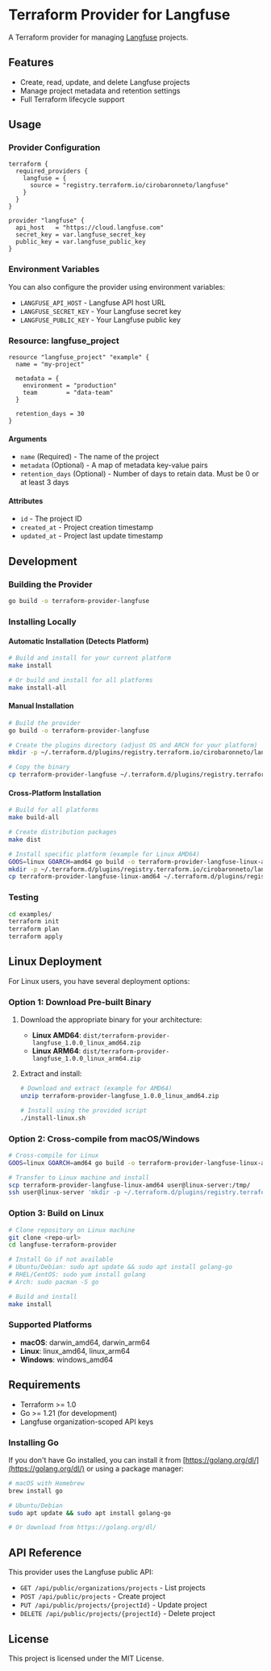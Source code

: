 # Terraform Provider for Langfuse

A Terraform provider for managing [Langfuse](https://langfuse.com/) projects.

## Features

- Create, read, update, and delete Langfuse projects
- Manage project metadata and retention settings
- Full Terraform lifecycle support

## Usage

### Provider Configuration

```hcl
terraform {
  required_providers {
    langfuse = {
      source = "registry.terraform.io/cirobaronneto/langfuse"
    }
  }
}

provider "langfuse" {
  api_host   = "https://cloud.langfuse.com"
  secret_key = var.langfuse_secret_key
  public_key = var.langfuse_public_key
}
```

### Environment Variables

You can also configure the provider using environment variables:

- `LANGFUSE_API_HOST` - Langfuse API host URL
- `LANGFUSE_SECRET_KEY` - Your Langfuse secret key
- `LANGFUSE_PUBLIC_KEY` - Your Langfuse public key

### Resource: langfuse_project

```hcl
resource "langfuse_project" "example" {
  name = "my-project"
  
  metadata = {
    environment = "production"
    team        = "data-team"
  }
  
  retention_days = 30
}
```

#### Arguments

- `name` (Required) - The name of the project
- `metadata` (Optional) - A map of metadata key-value pairs
- `retention_days` (Optional) - Number of days to retain data. Must be 0 or at least 3 days

#### Attributes

- `id` - The project ID
- `created_at` - Project creation timestamp
- `updated_at` - Project last update timestamp

## Development

### Building the Provider

```bash
go build -o terraform-provider-langfuse
```

### Installing Locally

#### Automatic Installation (Detects Platform)

```bash
# Build and install for your current platform
make install

# Or build and install for all platforms
make install-all
```

#### Manual Installation

```bash
# Build the provider
go build -o terraform-provider-langfuse

# Create the plugins directory (adjust OS and ARCH for your platform)
mkdir -p ~/.terraform.d/plugins/registry.terraform.io/cirobaronneto/langfuse/1.0.0/{OS}_{ARCH}/

# Copy the binary
cp terraform-provider-langfuse ~/.terraform.d/plugins/registry.terraform.io/cirobaronneto/langfuse/1.0.0/{OS}_{ARCH}/
```

#### Cross-Platform Installation

```bash
# Build for all platforms
make build-all

# Create distribution packages
make dist

# Install specific platform (example for Linux AMD64)
GOOS=linux GOARCH=amd64 go build -o terraform-provider-langfuse-linux-amd64
mkdir -p ~/.terraform.d/plugins/registry.terraform.io/cirobaronneto/langfuse/1.0.0/linux_amd64/
cp terraform-provider-langfuse-linux-amd64 ~/.terraform.d/plugins/registry.terraform.io/cirobaronneto/langfuse/1.0.0/linux_amd64/terraform-provider-langfuse
```

### Testing

```bash
cd examples/
terraform init
terraform plan
terraform apply
```

## Linux Deployment

For Linux users, you have several deployment options:

### Option 1: Download Pre-built Binary

1. Download the appropriate binary for your architecture:
   - **Linux AMD64**: `dist/terraform-provider-langfuse_1.0.0_linux_amd64.zip`
   - **Linux ARM64**: `dist/terraform-provider-langfuse_1.0.0_linux_arm64.zip`

2. Extract and install:
   ```bash
   # Download and extract (example for AMD64)
   unzip terraform-provider-langfuse_1.0.0_linux_amd64.zip
   
   # Install using the provided script
   ./install-linux.sh
   ```

### Option 2: Cross-compile from macOS/Windows

```bash
# Cross-compile for Linux
GOOS=linux GOARCH=amd64 go build -o terraform-provider-langfuse-linux-amd64

# Transfer to Linux machine and install
scp terraform-provider-langfuse-linux-amd64 user@linux-server:/tmp/
ssh user@linux-server 'mkdir -p ~/.terraform.d/plugins/registry.terraform.io/cirobaronneto/langfuse/1.0.0/linux_amd64 && cp /tmp/terraform-provider-langfuse-linux-amd64 ~/.terraform.d/plugins/registry.terraform.io/cirobaronneto/langfuse/1.0.0/linux_amd64/terraform-provider-langfuse && chmod +x ~/.terraform.d/plugins/registry.terraform.io/cirobaronneto/langfuse/1.0.0/linux_amd64/terraform-provider-langfuse'
```

### Option 3: Build on Linux

```bash
# Clone repository on Linux machine
git clone <repo-url>
cd langfuse-terraform-provider

# Install Go if not available
# Ubuntu/Debian: sudo apt update && sudo apt install golang-go
# RHEL/CentOS: sudo yum install golang
# Arch: sudo pacman -S go

# Build and install
make install
```

### Supported Platforms

- **macOS**: darwin_amd64, darwin_arm64
- **Linux**: linux_amd64, linux_arm64  
- **Windows**: windows_amd64

## Requirements

- Terraform >= 1.0
- Go >= 1.21 (for development)
- Langfuse organization-scoped API keys

### Installing Go

If you don't have Go installed, you can install it from [https://golang.org/dl/](https://golang.org/dl/) or using a package manager:

```bash
# macOS with Homebrew
brew install go

# Ubuntu/Debian
sudo apt update && sudo apt install golang-go

# Or download from https://golang.org/dl/
```

## API Reference

This provider uses the Langfuse public API:

- `GET /api/public/organizations/projects` - List projects
- `POST /api/public/projects` - Create project
- `PUT /api/public/projects/{projectId}` - Update project
- `DELETE /api/public/projects/{projectId}` - Delete project

## License

This project is licensed under the MIT License. 